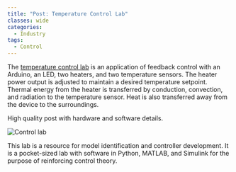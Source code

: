 ```yaml
---
title: "Post: Temperature Control Lab"
classes: wide
categories:
  - Industry
tags:
  - Control
---
```


The [temperature control lab](http://apmonitor.com/pdc/index.php/Main/ArduinoTemperatureControl) is an application of feedback control with an Arduino, an LED, two heaters, and two temperature sensors. The heater power output is adjusted to maintain a desired temperature setpoint. Thermal energy from the heater is transferred by conduction, convection, and radiation to the temperature sensor. Heat is also transferred away from the device to the surroundings.

High quality post with hardware and software details.

![Control lab](http://apmonitor.com/pdc/uploads/Main/tclab_front.jpg)

This lab is a resource for model identification and controller development. It is a pocket-sized lab with software in Python, MATLAB, and Simulink for the purpose of reinforcing control theory.

